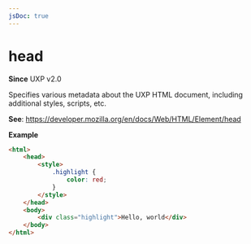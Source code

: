 ```yaml
---
jsDoc: true
---
```

# head

**Since** UXP v2.0

Specifies various metadata about the UXP HTML document, including additional styles, scripts, etc.

**See**: https://developer.mozilla.org/en/docs/Web/HTML/Element/head

**Example**

```html
<html>
    <head>
        <style>
            .highlight {
                color: red;
            }
        </style>
    </head>
    <body>
        <div class="highlight">Hello, world</div>
    </body>
</html>
```
